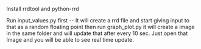 Install rrdtool and python-rrd

Run input_values.py first -- It will create a rrd file and start giving input to that as a random floating point then
run graph_plot.py it will create a image in the same folder and will update that after every 10 sec.
Just open that Image and you will be able to see real time update.


